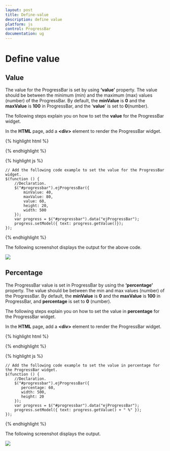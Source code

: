 ```yaml
---
layout: post
title: Define-value
description: define value
platform: js
control: ProgressBar
documentation: ug
---
```


# Define value

## Value

The value for the ProgressBar is set by using **‘value’** property. The value should be between the minimum (min) and the maximum (max) values (number) of the ProgressBar. By default, the **minValue** is **0** and the **maxValue** is **100** in ProgressBar, and the ‘**value**’ is set to **0**(number).

The following steps explain you on how to set the **value** for the ProgressBar widget.

 In the **HTML** page, add a **&lt;div&gt;** element to render the ProgressBar widget.

{% highlight html %}




<div class="control">
   <div id="progressbar"></div>
</div>



{% endhighlight %}

{% highlight js %}


    // Add the following code example to set the value for the ProgressBar widget.
    $(function () {
        //Declaration.
        $("#progressbar").ejProgressBar({
            minValue: 40,
            maxValue: 80,
            value: 60,
            height: 20,
            width: 500
        });
        var progress = $("#progressbar").data("ejProgressBar");
        progress.setModel({ text: progress.getValue()});
    });


{% endhighlight %}


The following screenshot displays the output for the above code.

![]("/js/ProgressBar/Define-value_images/Define-value_img1.png") 



##  Percentage

The ProgressBar value is set in ProgressBar by using the **‘percentage’** property. The value should be between the min and max values (number) of the ProgressBar. By default, the **minValue** is **0** and the **maxValue** is **100** in ProgressBar, and **percentage** is set to **0** (number).

The following steps explain you on how to set the value in **percentage** for the ProgressBar widget. 

In the **HTML** page, add a **&lt;div&gt;** element to render the ProgressBar widget.



{% highlight html %}


   <div class="control">
        <div id="progressbar"></div>
   </div>

{% endhighlight %}

{% highlight js %}


    // Add the following code example to set the value in percentage for the ProgressBar widget.
    $(function () {
        //Declaration.
        $("#progressbar").ejProgressBar({
           percentage: 60,
           width: 500,
           height: 20
        });
        var progress = $("#progressbar").data("ejProgressBar");
        progress.setModel({ text: progress.getValue() + " %" });
    });

{% endhighlight %}

The following screenshot displays the output.

![]("/js/ProgressBar/Define-value_images/Define-value_img2.png") 

